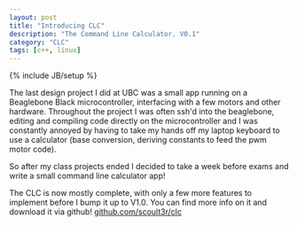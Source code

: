 ```yaml
---
layout: post
title: "Introducing CLC"
description: "The Command Line Calculator. V0.1"
category: "CLC"
tags: [c++, linux]
---
```

{% include JB/setup %}

The last design project I did at UBC was a small app running on a Beaglebone Black microcontroller, interfacing with a few motors and other hardware. Throughout the project I was often ssh'd into the beaglebone, editing and compiling code directly on the microcontroller and I was constantly annoyed by having to take my hands off my laptop keyboard to use a calculator (base conversion, deriving constants to feed the pwm motor code).

So after my class projects ended I decided to take a week before exams and write a small command line calculator app!

The CLC is now mostly complete, with only a few more features to implement before I bump it up to V1.0. You can find more info on it and download it via github! [github.com/scoult3r/clc](https://www.github.com/scoult3r/clc)
